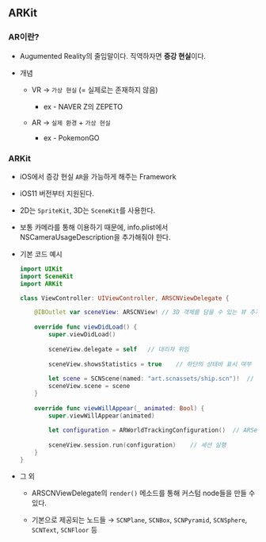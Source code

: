 ## ARKit

### AR이란?

- Augumented Reality의 줄임말이다. 직역하자면 **증강 현실**이다.

- 개념

    - VR → `가상 현실` (= 실제로는 존재하지 않음)
    
        - ex - NAVER Z의 ZEPETO
        
    - AR → `실제 환경` + `가상 현실`
    
        - ex - PokemonGO

### ARKit

- iOS에서 증강 현실 `AR`을 가능하게 해주는 Framework

- iOS11 버전부터 지원된다.

- 2D는 `SpriteKit`, 3D는 `SceneKit`를 사용한다.

- 보통 카메라를 통해 이용하기 때문에, info.plist에서 NSCameraUsageDescription을 추가해줘야 한다.

- 기본 코드 예시
    
    ```swift
    import UIKit
    import SceneKit
    import ARKit
    
    class ViewController: UIViewController, ARSCNViewDelegate {
    
        @IBOutlet var sceneView: ARSCNView! // 3D 객체를 담을 수 있는 뷰 추가
        
        override func viewDidLoad() {
            super.viewDidLoad()
            
            sceneView.delegate = self   // 대리자 위임
            
            sceneView.showsStatistics = true    // 하단의 상태바 표시 여부
            
            let scene = SCNScene(named: "art.scnassets/ship.scn")!  // 추가할 Scene
            sceneView.scene = scene
        }
        
        override func viewWillAppear(_ animated: Bool) {
            super.viewWillAppear(animated)
            
            let configuration = ARWorldTrackingConfiguration()  // ARSession을 실행시키기 위해 Configuration 객체 생성
            
            sceneView.session.run(configuration)    // 세션 실행
        }
    }
    ```
    
- 그 외

    - ARSCNViewDelegate의 `render()` 메소드를 통해 커스텀 node들을 만들 수 있다.
    
    - 기본으로 제공되는 노드들 → `SCNPlane`, `SCNBox`, `SCNPyramid`, `SCNSphere`, `SCNText`, `SCNFloor` 등

